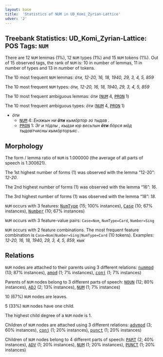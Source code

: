 ```yaml
---
layout: base
title:  'Statistics of NUM in UD_Komi_Zyrian-Lattice'
udver: '2'
---
```


## Treebank Statistics: UD_Komi_Zyrian-Lattice: POS Tags: `NUM`

There are 12 `NUM` lemmas (1%), 12 `NUM` types (1%) and 15 `NUM` tokens (1%).
Out of 15 observed tags, the rank of `NUM` is: 10 in number of lemmas, 11 in number of types and 13 in number of tokens.

The 10 most frequent `NUM` lemmas: <em>ӧти, 12-20, 16, 18, 1940, 29, 3, 4, 5, 859</em>

The 10 most frequent `NUM` types:  <em>ӧти, 12-20, 16, 18, 1940, 29, 3, 4, 5, 859</em>

The 10 most frequent ambiguous lemmas: <em>ӧти</em> (<tt><a href="kpv_lattice-pos-NUM.html">NUM</a></tt> 4, <tt><a href="kpv_lattice-pos-PRON.html">PRON</a></tt> 1)

The 10 most frequent ambiguous types:  <em>ӧти</em> (<tt><a href="kpv_lattice-pos-NUM.html">NUM</a></tt> 4, <tt><a href="kpv_lattice-pos-PRON.html">PRON</a></tt> 1)


* <em>ӧти</em>
  * <tt><a href="kpv_lattice-pos-NUM.html">NUM</a></tt> 4: <em>Енэжын ни <b>ӧти</b> кымӧртор эз тыдав .</em>
  * <tt><a href="kpv_lattice-pos-PRON.html">PRON</a></tt> 1: <em>Эг и тӧдлы , кыдзи юр весьтын <b>ӧти</b> бӧрся мӧд тыдовтчисны кымӧрторъяс .</em>

## Morphology

The form / lemma ratio of `NUM` is 1.000000 (the average of all parts of speech is 1.300621).

The 1st highest number of forms (1) was observed with the lemma “12-20”: <em>12-20</em>.

The 2nd highest number of forms (1) was observed with the lemma “16”: <em>16</em>.

The 3rd highest number of forms (1) was observed with the lemma “18”: <em>18</em>.

`NUM` occurs with 3 features: <tt><a href="kpv_lattice-feat-NumType.html">NumType</a></tt> (15; 100% instances), <tt><a href="kpv_lattice-feat-Case.html">Case</a></tt> (10; 67% instances), <tt><a href="kpv_lattice-feat-Number.html">Number</a></tt> (10; 67% instances)

`NUM` occurs with 3 feature-value pairs: `Case=Nom`, `NumType=Card`, `Number=Sing`

`NUM` occurs with 2 feature combinations.
The most frequent feature combination is `Case=Nom|Number=Sing|NumType=Card` (10 tokens).
Examples: <em>12-20, 16, 18, 1940, 29, 3, 4, 5, 859, кык</em>


## Relations

`NUM` nodes are attached to their parents using 3 different relations: <tt><a href="kpv_lattice-dep-nummod.html">nummod</a></tt> (13; 87% instances), <tt><a href="kpv_lattice-dep-amod.html">amod</a></tt> (1; 7% instances), <tt><a href="kpv_lattice-dep-conj.html">conj</a></tt> (1; 7% instances)

Parents of `NUM` nodes belong to 3 different parts of speech: <tt><a href="kpv_lattice-pos-NOUN.html">NOUN</a></tt> (12; 80% instances), <tt><a href="kpv_lattice-pos-ADJ.html">ADJ</a></tt> (2; 13% instances), <tt><a href="kpv_lattice-pos-NUM.html">NUM</a></tt> (1; 7% instances)

10 (67%) `NUM` nodes are leaves.

5 (33%) `NUM` nodes have one child.

The highest child degree of a `NUM` node is 1.

Children of `NUM` nodes are attached using 3 different relations: <tt><a href="kpv_lattice-dep-advmod.html">advmod</a></tt> (3; 60% instances), <tt><a href="kpv_lattice-dep-conj.html">conj</a></tt> (1; 20% instances), <tt><a href="kpv_lattice-dep-punct.html">punct</a></tt> (1; 20% instances)

Children of `NUM` nodes belong to 4 different parts of speech: <tt><a href="kpv_lattice-pos-PART.html">PART</a></tt> (2; 40% instances), <tt><a href="kpv_lattice-pos-ADV.html">ADV</a></tt> (1; 20% instances), <tt><a href="kpv_lattice-pos-NUM.html">NUM</a></tt> (1; 20% instances), <tt><a href="kpv_lattice-pos-PUNCT.html">PUNCT</a></tt> (1; 20% instances)

